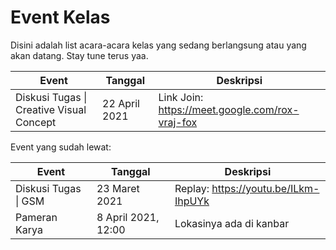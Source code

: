 # Event Kelas
Disini adalah list acara-acara kelas yang sedang berlangsung atau yang akan datang. Stay tune terus yaa.

| Event                                    | Tanggal       | Deskripsi                                       |
| ---------------------------------------- | ------------- | ----------------------------------------------- |
| Diskusi Tugas \| Creative Visual Concept | 22 April 2021 | Link Join: https://meet.google.com/rox-vraj-fox |

Event yang sudah lewat:

| Event                | Tanggal             | Deskripsi                            |
| -------------------- | ------------------- | ------------------------------------ |
| Diskusi Tugas \| GSM | 23 Maret 2021       | Replay: https://youtu.be/ILkm-IhpUYk |
| Pameran Karya        | 8 April 2021, 12:00 | Lokasinya ada di kanbar              |

